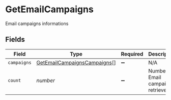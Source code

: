 # GetEmailCampaigns

Email campaigns informations


## Fields

| Field                                                                             | Type                                                                              | Required                                                                          | Description                                                                       | Example                                                                           |
| --------------------------------------------------------------------------------- | --------------------------------------------------------------------------------- | --------------------------------------------------------------------------------- | --------------------------------------------------------------------------------- | --------------------------------------------------------------------------------- |
| `campaigns`                                                                       | [GetEmailCampaignsCampaigns](../../models/shared/getemailcampaignscampaigns.md)[] | :heavy_minus_sign:                                                                | N/A                                                                               |                                                                                   |
| `count`                                                                           | *number*                                                                          | :heavy_minus_sign:                                                                | Number of Email campaigns retrieved                                               | 24                                                                                |